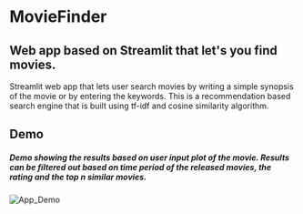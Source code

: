 # MovieFinder
## Web app based on Streamlit that let's you find movies.
Streamlit web app that lets user search movies by writing a simple synopsis of the movie or by entering the keywords.
This is a recommendation based search engine that is built using tf-idf and cosine similarity algorithm.

## Demo

##### Demo showing the results based on user input plot of the movie. Results can be filtered out based on time period of the released movies, the rating and the top n similar movies.
![App_Demo](https://github.com/BotAlchemist/MovieFinder/blob/main/screenshots/movieFinder.gif)



